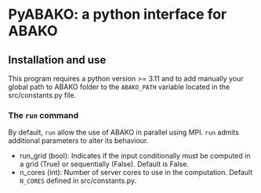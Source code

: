 # PyABAKO: a python interface for ABAKO

## Installation and use
This program requires a python version >= 3.11 and to add manually your global path to ABAKO folder to the `ABAKO_PATH` variable located in the src/constants.py file.

### The `run` command
By default, `run` allow the use of ABAKO in parallel using MPI. `run` admits additional parameters to alter its behaviour.

- run_grid (bool): Indicates if the input conditionally must be computed in a grid (True) or sequentially (False). Default is False.
- n_cores (int): Number of server cores to use in the computation. Default `N_CORES` defined in src/constants.py.
